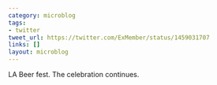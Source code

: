 ```yaml
---
category: microblog
tags:
- twitter
tweet_url: https://twitter.com/ExMember/status/1459031707
links: []
layout: microblog
---
```

LA Beer fest. The celebration continues.
